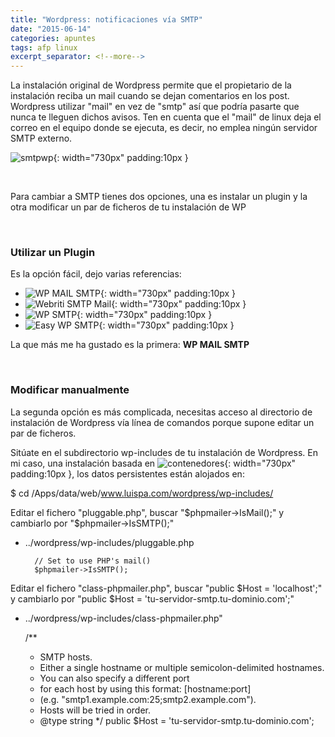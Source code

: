 ```yaml
---
title: "Wordpress: notificaciones vía SMTP"
date: "2015-06-14"
categories: apuntes
tags: afp linux
excerpt_separator: <!--more-->
---
```


La instalación original de Wordpress permite que el propietario de la instalación reciba un mail cuando se dejan comentarios en los post. Wordpress utilizar "mail" en vez de "smtp" así que podría pasarte que nunca te lleguen dichos avisos. Ten en cuenta que el "mail" de linux deja el correo en el equipo donde se ejecuta, es decir, no emplea ningún servidor SMTP externo.

![smtpwp](/assets/img/original/smtpwp.jpg){: width="730px" padding:10px }

 

Para cambiar a SMTP tienes dos opciones, una es instalar un plugin y la otra modificar un par de ficheros de tu instalación de WP

 

### Utilizar un Plugin

Es la opción fácil, dejo varias referencias:

- ![WP MAIL SMTP](/assets/img/original/){: width="730px" padding:10px }
- ![Webriti SMTP Mail](/assets/img/original/){: width="730px" padding:10px }
- ![WP SMTP](/assets/img/original/){: width="730px" padding:10px }
- ![Easy WP SMTP](/assets/img/original/){: width="730px" padding:10px }

La que más me ha gustado es la primera: **WP MAIL SMTP**

 

### Modificar manualmente

La segunda opción es más complicada, necesitas acceso al directorio de instalación de Wordpress vía línea de comandos porque supone editar un par de ficheros.

Sitúate en el subdirectorio wp-includes de tu instalación de Wordpress. En mi caso, una instalación basada en ![contenedores](/assets/img/original/?p=172){: width="730px" padding:10px }, los datos persistentes están alojados en:

$ cd /Apps/data/web/www.luispa.com/wordpress/wp-includes/

Editar el fichero "pluggable.php", buscar "$phpmailer->IsMail();" y cambiarlo por "$phpmailer->IsSMTP();"

- ../wordpress/wp-includes/pluggable.php

        // Set to use PHP's mail()
        $phpmailer->IsSMTP();

Editar el fichero "class-phpmailer.php", buscar "public $Host = 'localhost';" y cambiarlo por "public $Host = 'tu-servidor-smtp.tu-dominio.com';"

- ../wordpress/wp-includes/class-phpmailer.php"

    /**
     * SMTP hosts.
     * Either a single hostname or multiple semicolon-delimited hostnames.
     * You can also specify a different port
     * for each host by using this format: [hostname:port]
     * (e.g. "smtp1.example.com:25;smtp2.example.com").
     * Hosts will be tried in order.
     * @type string
     */
    public $Host = 'tu-servidor-smtp.tu-dominio.com';
